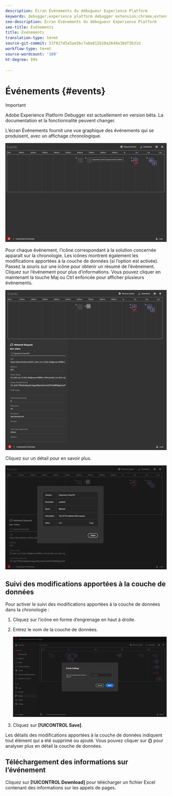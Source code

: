 ```yaml
---
description: Écran Événements du débogueur Experience Platform
keywords: debugger;experience platform debugger extension;chrome;extension;events;dtm;target
seo-description: Écran Événements du débogueur Experience Platform
seo-title: Événements
title: Événements
translation-type: tm+mt
source-git-commit: 53f027d5a5ae56c7a8e812b10a2649a38df3b31d
workflow-type: tm+mt
source-wordcount: '169'
ht-degree: 89%

---
```



# Événements {#events}

>[!IMPORTANT]
>
>Adobe Experience Platform Debugger est actuellement en version bêta. La documentation et la fonctionnalité peuvent changer.

L’écran Événements fournit une vue graphique des événements qui se produisent, avec un affichage chronologique.

![](assets/events.jpg)

Pour chaque événement, l’icône correspondant à la solution concernée apparaît sur la chronologie. Les icônes montrent également les modifications apportées à la couche de données (si l’option est activée). Passez la souris sur une icône pour obtenir un résumé de l’événement. Cliquez sur l’événement pour plus d’informations. Vous pouvez cliquer en maintenant la touche Maj ou Ctrl enfoncée pour afficher plusieurs événements.

![](assets/events-details.jpg)

Cliquez sur un détail pour en savoir plus.

![](assets/events-details-more.jpg)

## Suivi des modifications apportées à la couche de données

Pour activer le suivi des modifications apportées à la couche de données dans la chronologie :

1. Cliquez sur l’icône en forme d’engrenage en haut à droite.
1. Entrez le nom de la couche de données.

   ![](assets/event-datalayer.jpg)

1. Cliquez sur **[!UICONTROL Save]**.

Les détails des modifications apportées à la couche de données indiquent tout élément qui a été supprimé ou ajouté. Vous pouvez cliquer sur **{}** pour analyser plus en détail la couche de données.

## Téléchargement des informations sur l’événement

Cliquez sur **[!UICONTROL Download]** pour télécharger un fichier Excel contenant des informations sur les appels de pages.
